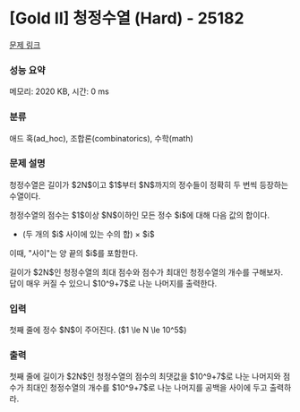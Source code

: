 # [Gold II] 청정수열 (Hard) - 25182 

[문제 링크](https://www.acmicpc.net/problem/25182) 

### 성능 요약

메모리: 2020 KB, 시간: 0 ms

### 분류

애드 혹(ad_hoc), 조합론(combinatorics), 수학(math)

### 문제 설명

<p>청정수열은 길이가 $2N$이고 $1$부터 $N$까지의 정수들이 정확히 두 번씩 등장하는 수열이다.</p>

<p>청정수열의 점수는 $1$이상 $N$이하인 모든 정수 $i$에 대해 다음 값의 합이다.</p>

<ul>
	<li>(두 개의 $i$ 사이에 있는 수의 합) × $i$</li>
</ul>

<p>이때, "사이"는 양 끝의 $i$를 포함한다.</p>

<p>길이가 $2N$인 청정수열의 최대 점수와 점수가 최대인 청정수열의 개수를 구해보자. 답이 매우 커질 수 있으니 $10^9+7$로 나눈 나머지를 출력한다.</p>

### 입력 

 <p>첫째 줄에 정수 $N$이 주어진다. ($1 \le N \le 10^5$)</p>

### 출력 

 <p>첫째 줄에 길이가 $2N$인 청정수열의 점수의 최댓값을 $10^9+7$로 나눈 나머지와 점수가 최대인 청정수열의 개수를 $10^9+7$로 나눈 나머지를 공백을 사이에 두고 출력하라.</p>

